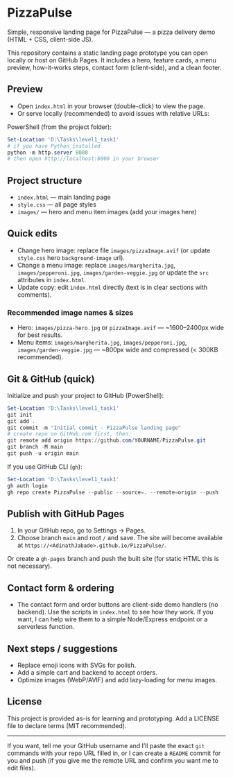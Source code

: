 # PizzaPulse

Simple, responsive landing page for PizzaPulse — a pizza delivery demo (HTML + CSS, client-side JS).

This repository contains a static landing page prototype you can open locally or host on GitHub Pages. It includes a hero, feature cards, a menu preview, how-it-works steps, contact form (client-side), and a clean footer.

## Preview
- Open `index.html` in your browser (double-click) to view the page.
- Or serve locally (recommended) to avoid issues with relative URLs:

PowerShell (from the project folder):
```powershell
Set-Location 'D:\Tasks\level1_task1'
# if you have Python installed
python -m http.server 8000
# then open http://localhost:8000 in your browser
```

## Project structure
- `index.html` — main landing page
- `style.css` — all page styles
- `images/` — hero and menu item images (add your images here)

## Quick edits
- Change hero image: replace file `images/pizzaImage.avif` (or update `style.css` hero `background-image` url).
- Change a menu image: replace `images/margherita.jpg`, `images/pepperoni.jpg`, `images/garden-veggie.jpg` or update the `src` attributes in `index.html`.
- Update copy: edit `index.html` directly (text is in clear sections with comments).

### Recommended image names & sizes
- Hero: `images/pizza-hero.jpg` or `pizzaImage.avif` — ~1600–2400px wide for best results.
- Menu items: `images/margherita.jpg`, `images/pepperoni.jpg`, `images/garden-veggie.jpg` — ~800px wide and compressed (< 300KB recommended).

## Git & GitHub (quick)
Initialize and push your project to GitHub (PowerShell):

```powershell
Set-Location 'D:\Tasks\level1_task1'
git init
git add .
git commit -m "Initial commit - PizzaPulse landing page"
# create repo on GitHub.com first, then:
git remote add origin https://github.com/YOURNAME/PizzaPulse.git
git branch -M main
git push -u origin main
```

If you use GitHub CLI (`gh`):

```powershell
Set-Location 'D:\Tasks\level1_task1'
gh auth login
gh repo create PizzaPulse --public --source=. --remote=origin --push
```

## Publish with GitHub Pages
1. In your GitHub repo, go to Settings → Pages.
2. Choose branch `main` and root `/` and save. The site will become available at `https://<AdinathJabade>.github.io/PizzaPulse/`.

Or create a `gh-pages` branch and push the built site (for static HTML this is not necessary).

## Contact form & ordering
- The contact form and order buttons are client-side demo handlers (no backend). Use the scripts in `index.html` to see how they work. If you want, I can help wire them to a simple Node/Express endpoint or a serverless function.

## Next steps / suggestions
- Replace emoji icons with SVGs for polish.
- Add a simple cart and backend to accept orders.
- Optimize images (WebP/AVIF) and add lazy-loading for menu images.

## License
This project is provided as-is for learning and prototyping. Add a LICENSE file to declare terms (MIT recommended).

---
If you want, tell me your GitHub username and I’ll paste the exact `git` commands with your repo URL filled in, or I can create a `README` commit for you and push (if you give me the remote URL and confirm you want me to edit files).
